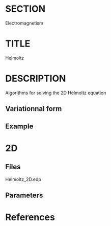 # SECTION
Electromagnetism

# TITLE
Helmoltz

# DESCRIPTION
Algorithms for solving the 2D Helmoltz equation

## Variationnal form
<!--<img src="Tex/VF.png" width="600px">-->
<!--TODO-->

## Example
<!--In this parameter set, the magnetic induction is simualted for a magnet crossed by a current-->
<!--TODO-->

# 2D
## Files
Helmoltz_2D.edp

<!--Results/Result_2D.vtu-->

## Parameters
<!--Mu0 - Vacuum magnetic permeability-->

<!--MuC - Copper magnetic permeability-->

<!--J0  - Current density-->
<!--TODO-->

<!--# 3D-->
<!--## Files-->
<!--Linear_Magnetostatic_3D.edp-->

<!--Results/Result_3D.vtu-->

<!--## Parameters-->
<!--Mu0 - Vacuum magnetic permeability-->

<!--MuC - Copper magnetic permeability-->

<!--J0  - Current density-->

# References

<!--[MEEKER, David. Finite element method magnetics. 2015.](http://www.femm.info/Archives/doc/manual42.pdf)-->
<!--TODO, if any-->

